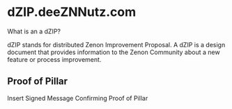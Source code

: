 # dZIP.deeZNNutz.com

What is an a dZIP?

dZIP stands for distributed Zenon Improvement Proposal. A dZIP is a design document that provides information to the Zenon Community about a new feature or process improvement.

## Proof of Pillar
Insert Signed Message Confirming Proof of Pillar
